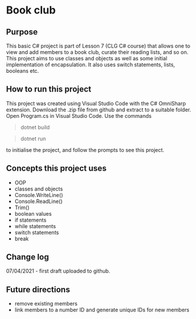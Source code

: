 
# Book club
## Purpose
This basic C# project is part of Lesson 7 (CLG C# course) that allows one to view and add members to a book club, curate their reading lists, and so on. This project aims to use classes and objects as well as some initial implementation of encapsulation. It also uses switch statements, lists, booleans etc.


## How to run this project
This project was created using Visual Studio Code with the C# OmniSharp extension. Download the .zip file from github and extract to a suitable folder. Open Program.cs in Visual Studio Code. Use the commands

> dotnet build

> dotnet run

to initialise the project, and follow the prompts to see this project.

## Concepts this project uses
- OOP
- classes and objects
- Console.WriteLine()
- Console.ReadLine()
- Trim()
- boolean values
- if statements
- while statements
- switch statements
- break


## Change log
07/04/2021 - first draft uploaded to github.

## Future directions
- remove existing members
- link members to a number ID and generate unique IDs for new members



